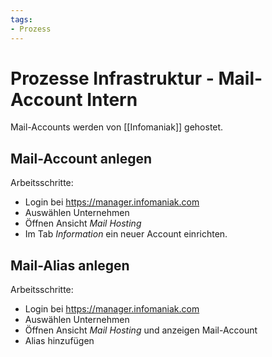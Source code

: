 ```yaml
---
tags:
- Prozess
---
```

# Prozesse Infrastruktur - Mail-Account Intern

Mail-Accounts werden von [[Infomaniak]] gehostet.

## Mail-Account anlegen

Arbeitsschritte:
* Login bei <https://manager.infomaniak.com>
* Auswählen Unternehmen
* Öffnen Ansicht *Mail Hosting*
* Im Tab *Information* ein neuer Account einrichten.

## Mail-Alias anlegen

Arbeitsschritte:
* Login bei <https://manager.infomaniak.com>
* Auswählen Unternehmen
* Öffnen Ansicht *Mail Hosting* und anzeigen Mail-Account
* Alias hinzufügen